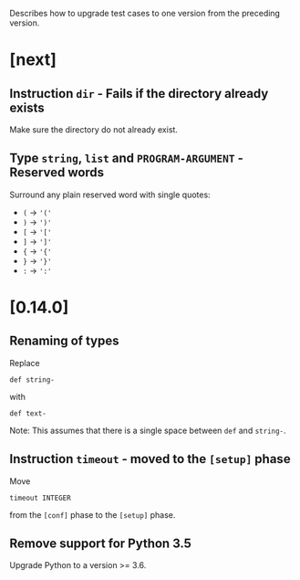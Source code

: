 Describes how to upgrade test cases to one version from the preceding version.

# [next]

## Instruction `dir` - Fails if the directory already exists

Make sure the directory do not already exist.

## Type `string`, `list` and `PROGRAM-ARGUMENT` - Reserved words

Surround any plain reserved word with single quotes:

 - `(` -> `'('`
 - `)` -> `')'`
 - `[` -> `'['`
 - `]` -> `']'`
 - `{` -> `'{'`
 - `}` -> `'}'`
 - `:` -> `':'`

# [0.14.0]

## Renaming of types

Replace

    def string-

with

    def text-

Note: This assumes that there is a single space between
`def` and `string-`.

## Instruction `timeout` - moved to the `[setup]` phase

Move

    timeout INTEGER

from the `[conf]` phase to the `[setup]` phase.

## Remove support for Python 3.5

Upgrade Python to a version >= 3.6.
